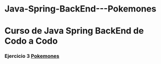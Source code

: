 # Java-Spring-BackEnd---Pokemones

<h1>Curso de Java Spring BackEnd de Codo a Codo</h1>

<h3>Ejercicio 3
<a href="https://github.com/ArtemioD/Java-Spring-BackEnd---Pokemones/blob/master/TP%20practico%20Pokemones.pdf">Pokemones</a></h3>
